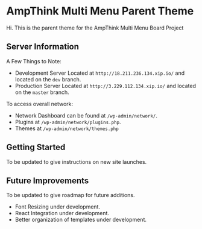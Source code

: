 AmpThink Multi Menu Parent Theme
===

Hi. This is the parent theme for the AmpThink Multi Menu Board Project

Server Information
---------------

A Few Things to Note:

* Development Server Located at `http://18.211.236.134.xip.io/` and located on the `dev` branch.
* Production Server Located at `http://3.229.112.134.xip.io/` and located on the `master` branch.

To access overall network:

* Network Dashboard can be found at `/wp-admin/network/`.
* Plugins at `/wp-admin/network/plugins.php`.
* Themes at `/wp-admin/network/themes.php`

Getting Started
---------------

To be updated to give instructions on new site launches.

Future Improvements
---------------

To be updated to give roadmap for future additions.

* Font Resizing under development.
* React Integration under development.
* Better organization of templates under development.
